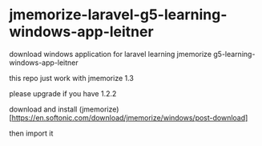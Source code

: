 # jmemorize-laravel-g5-learning-windows-app-leitner
download windows application for laravel learning  jmemorize g5-learning-windows-app-leitner

this repo just work with jmemorize 1.3

please upgrade if you have 1.2.2

download and install (jmemorize) [https://en.softonic.com/download/jmemorize/windows/post-download]

then import it
